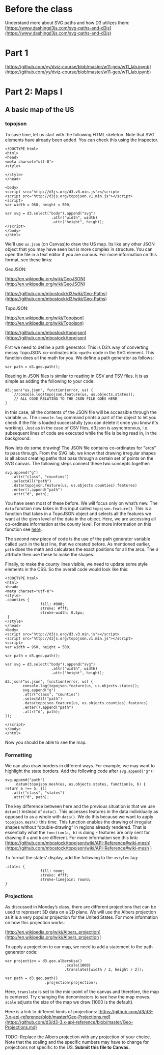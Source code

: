 # Before the class
Understand more about SVG paths and how D3 utilizes them: [https://www.dashingd3js.com/svg-paths-and-d3js](https://www.dashingd3js.com/svg-paths-and-d3js)

# Part 1
[https://github.com/yy/dviz-course/blob/master/w11-geo/w11_lab.ipynb](https://github.com/yy/dviz-course/blob/master/w11-geo/w11_lab.ipynb)

# Part 2: Maps I

## A basic map of the US
### topojson
To save time, let us start with the following HTML skeleton. Note that SVG elements have already been added. You can check this using the Inspector.

    <!DOCTYPE html>
    <html>
    <head>
    <meta charset="utf-8">
    <style>

    </style>
    </head>

    <body>
    <script src="http://d3js.org/d3.v3.min.js"></script>
    <script src="http://d3js.org/topojson.v1.min.js"></script>
    <script>
    var width = 960, height = 500;

    var svg = d3.select("body").append("svg")
					 	 .attr("width", width)
					 	 .attr("height", height);
    </script>
    </body>
    </html>

We'll use `us.json` (on Canvas)to draw the US map. Its like any other JSON object that you may have seen but is more complex in structure. You can open the file in a text editor if you are curious. For more information on this format, see these links:

GeoJSON:

[http://en.wikipedia.org/wiki/GeoJSON](http://en.wikipedia.org/wiki/GeoJSON)

[https://github.com/mbostock/d3/wiki/Geo-Paths](https://github.com/mbostock/d3/wiki/Geo-Paths)

TopoJSON:

[http://en.wikipedia.org/wiki/Topojson](http://en.wikipedia.org/wiki/Topojson)

[https://github.com/mbostock/topojson](https://github.com/mbostock/topojson)

Frst we need to define a path generator. This is D3’s way of converting messy TopoJSON co-ordinates into `<path>` code in the SVG element. This function does all the math for you. We define a path generator as follows:

    var path = d3.geo.path();

Reading in JSON files is similar to reading in CSV and TSV files. It is as simple as adding the following to your code:

    d3.json("us.json", function(error, us) {
        //console.log(topojson.feature(us, us.objects.states));
	    // ALL CODE RELATING TO THE JSON FILE GOES HERE
    }

In this case, all the contents of the JSON file will be accessible through the variable `us`. The `console.log` command prints a part of the object to let you check if the file is loaded successfully (you can delete it once you know it's working). Just as in the case of CSV files, d3.json is asynchronous, i.e. subsequent lines of code are executed while the file is being read in, in the background. 

Now lets do some drawing! The JSON file contains co-ordinates for "arcs" to pass through. From the SVG lab, we know that drawing irregular shapes is all about creating paths that pass through a certain set of points on the SVG canvas. The following steps connect these two concepts together:

    svg.append("g")
  	   .attr("class", "counties")
  	   .selectAll("path")
  	   .data(topojson.feature(us, us.objects.counties).features)
  	   .enter().append("path")
  	   .attr("d", path);

You have seen most of these before. We will focus only on what’s new. The `data` function now takes in this input called `topojson.feature()`. This is a function that takes in a TopoJSON object and selects all the features we want at the given level of the data in the object. Here, we are accessing all co-ordinate information at the county level. For more information on this function see [here](https://github.com/mbostock/topojson/wiki/API-Reference#wiki-feature
).

The second new piece of code is the use of the path generator variable called `path` in the last line, that we created before. As mentioned earlier, `path` does the math and calculates the exact positions for all the arcs. The `d` attrbute then use these to make the shapes.

Finally, to make the county lines visible, we need to update some style elements in the CSS. So the overall code would look like this:

    <!DOCTYPE html>
    <html>
    <head>
    <meta charset="utf-8">
    <style>
    .counties {
 					fill: #000;
 					stroke: #fff;
					stroke-width: 0.5px;
     }
    </style>
    </head>
    <body>
    <script src="http://d3js.org/d3.v3.min.js"></script>
    <script src="http://d3js.org/topojson.v1.min.js"></script>
    <script>
    var width = 960, height = 500;

    var path = d3.geo.path();

    var svg = d3.select("body").append("svg")
						 .attr("width", width)
						 .attr("height", height);
	
	d3.json("us.json", function(error, us) {	
			console.log(topojson.feature(us, us.objects.states));
		    svg.append("g")
  		   	.attr("class", "counties")
  		   	.selectAll("path")
  		   	.data(topojson.feature(us, us.objects.counties).features)
  		   	.enter().append("path")
  		   	.attr("d", path);
    });

    </script>
    </body>
    </html>

Now you should be able to see the map.

### Formatting
We can also draw borders in different ways. For example, we may want to highlight the state borders. Add the following code after `svg.append("g")`:

    svg.append("path")
  	    .datum(topojson.mesh(us, us.objects.states, function(a, b) { return a !== b; }))
  	   .attr("class", "states")
  	   .attr("d", path);

The key difference between here and the previous situation is that we use `datum()` instead of `data()`. This accesses features in the data individually as opposed to as a whole with `data()`. We do this because we want to apply `topojson.mesh()` this time. This function enables the drawing of irregular shapes without “double-drawing“ in regions already rendered. That is essentially what the `function(a, b)` is doing - features are only sent for drawing if `a` and `b` are different. For more information see this link: [https://github.com/mbostock/topojson/wiki/API-Reference#wiki-mesh](https://github.com/mbostock/topojson/wiki/API-Reference#wiki-mesh
)

To format the states' display, add the following to the `<style>` tag:

    .states {
 					fill: none;
 					stroke: #fff;
 					stroke-linejoin: round;
    }

### Projections
As discussed in Monday’s class, there are different projections that can be used to represent 3D data on a 2D plane. We will use the Albers projection as it is a very popular projection for the United States. For more information on how this projection works:

[http://en.wikipedia.org/wiki/Albers_projection](http://en.wikipedia.org/wiki/Albers_projection
)

To apply a projection to our map, we need to add a statement to the path generator code:


	var projection = d3.geo.albersUsa()
				   			   .scale(1000)
				   			   .translate([width / 2, height / 2]);

    var path = d3.geo.path()
			 		  .projection(projection);

Here, `translate` is set to the mid-point of the canvas and therefore, the map is centered. Try changing the denominators to see how the map moves. `scale` adjusts the size of the map we draw (1000 is the default). 

Here is a link to different kinds of projections: [https://github.com/d3/d3-3.x-api-reference/blob/master/Geo-Projections.md](https://github.com/d3/d3-3.x-api-reference/blob/master/Geo-Projections.md)

TODO: Replace the Albers projection with any projection of your choice. Note that the scaling and the specific numbers may have to change for projections not specific to the US. **Submit this file to Canvas.**

    